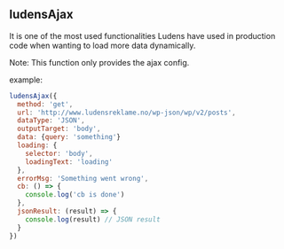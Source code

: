 ## ludensAjax

It is one of the most used functionalities Ludens have used in production code
when wanting to load more data dynamically.

Note: This function only provides the ajax config.

example:
``` javascript
ludensAjax({
  method: 'get',
  url: 'http://www.ludensreklame.no/wp-json/wp/v2/posts',
  dataType: 'JSON',
  outputTarget: 'body',
  data: {query: 'something'}
  loading: {
    selector: 'body',
    loadingText: 'loading'
  },
  errorMsg: 'Something went wrong',
  cb: () => {
    console.log('cb is done')
  },
  jsonResult: (result) => {
    console.log(result) // JSON result
  }
})
```
